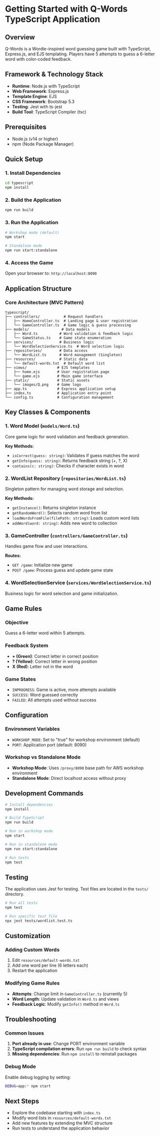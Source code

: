 # Getting Started with Q-Words TypeScript Application

## Overview
Q-Words is a Wordle-inspired word guessing game built with TypeScript, Express.js, and EJS templating. Players have 5 attempts to guess a 6-letter word with color-coded feedback.

## Framework & Technology Stack
- **Runtime**: Node.js with TypeScript
- **Web Framework**: Express.js
- **Template Engine**: EJS
- **CSS Framework**: Bootstrap 5.3
- **Testing**: Jest with ts-jest
- **Build Tool**: TypeScript Compiler (tsc)

## Prerequisites
- Node.js (v14 or higher)
- npm (Node Package Manager)

## Quick Setup

### 1. Install Dependencies
```bash
cd typescript
npm install
```

### 2. Build the Application
```bash
npm run build
```

### 3. Run the Application
```bash
# Workshop mode (default)
npm start

# Standalone mode
npm run start:standalone
```

### 4. Access the Game
Open your browser to: `http://localhost:8090`

## Application Structure

### Core Architecture (MVC Pattern)
```
typescript/
├── controllers/           # Request handlers
│   ├── HomeController.ts  # Landing page & user registration
│   └── GameController.ts  # Game logic & guess processing
├── models/               # Data models
│   ├── Word.ts          # Word validation & feedback logic
│   └── GameStatus.ts    # Game state enumeration
├── services/            # Business logic
│   └── WordSelectionService.ts  # Word selection logic
├── repositories/        # Data access
│   └── WordList.ts      # Word management (Singleton)
├── resources/           # Static data
│   └── default-words.txt  # Default word list
├── views/              # EJS templates
│   ├── home.ejs        # User registration page
│   └── game.ejs        # Main game interface
├── static/             # Static assets
│   └── images/Q.png    # Game logo
├── app.ts              # Express application setup
├── index.ts            # Application entry point
└── config.ts           # Configuration management
```

## Key Classes & Components

### 1. Word Model (`models/Word.ts`)
Core game logic for word validation and feedback generation.

**Key Methods:**
- `isCorrect(guess: string)`: Validates if guess matches the word
- `getInfo(guess: string)`: Returns feedback string (+, ?, X)
- `contains(c: string)`: Checks if character exists in word

### 2. WordList Repository (`repositories/WordList.ts`)
Singleton pattern for managing word storage and selection.

**Key Methods:**
- `getInstance()`: Returns singleton instance
- `getRandomWord()`: Selects random word from list
- `loadWordsFromFile(filePath: string)`: Loads custom word lists
- `addWord(word: string)`: Adds new word to collection

### 3. GameController (`controllers/GameController.ts`)
Handles game flow and user interactions.

**Routes:**
- `GET /game`: Initialize new game
- `POST /game`: Process guess and update game state

### 4. WordSelectionService (`services/WordSelectionService.ts`)
Business logic for word selection and game initialization.

## Game Rules

### Objective
Guess a 6-letter word within 5 attempts.

### Feedback System
- **+ (Green)**: Correct letter in correct position
- **? (Yellow)**: Correct letter in wrong position  
- **X (Red)**: Letter not in the word

### Game States
- `INPROGRESS`: Game is active, more attempts available
- `SUCCESS`: Word guessed correctly
- `FAILED`: All attempts used without success

## Configuration

### Environment Variables
- `WORKSHOP_MODE`: Set to "true" for workshop environment (default)
- `PORT`: Application port (default: 8090)

### Workshop vs Standalone Mode
- **Workshop Mode**: Uses `/proxy/8090` base path for AWS workshop environment
- **Standalone Mode**: Direct localhost access without proxy

## Development Commands

```bash
# Install dependencies
npm install

# Build TypeScript
npm run build

# Run in workshop mode
npm start

# Run in standalone mode  
npm run start:standalone

# Run tests
npm test
```

## Testing
The application uses Jest for testing. Test files are located in the `tests/` directory.

```bash
# Run all tests
npm test

# Run specific test file
npx jest tests/wordlist.test.ts
```

## Customization

### Adding Custom Words
1. Edit `resources/default-words.txt`
2. Add one word per line (6 letters each)
3. Restart the application

### Modifying Game Rules
- **Attempts**: Change limit in `GameController.ts` (currently 5)
- **Word Length**: Update validation in `Word.ts` and views
- **Feedback Logic**: Modify `getInfo()` method in `Word.ts`

## Troubleshooting

### Common Issues
1. **Port already in use**: Change PORT environment variable
2. **TypeScript compilation errors**: Run `npm run build` to check syntax
3. **Missing dependencies**: Run `npm install` to reinstall packages

### Debug Mode
Enable debug logging by setting:
```bash
DEBUG=app:* npm start
```

## Next Steps
- Explore the codebase starting with `index.ts`
- Modify word lists in `resources/default-words.txt`
- Add new features by extending the MVC structure
- Run tests to understand the application behavior